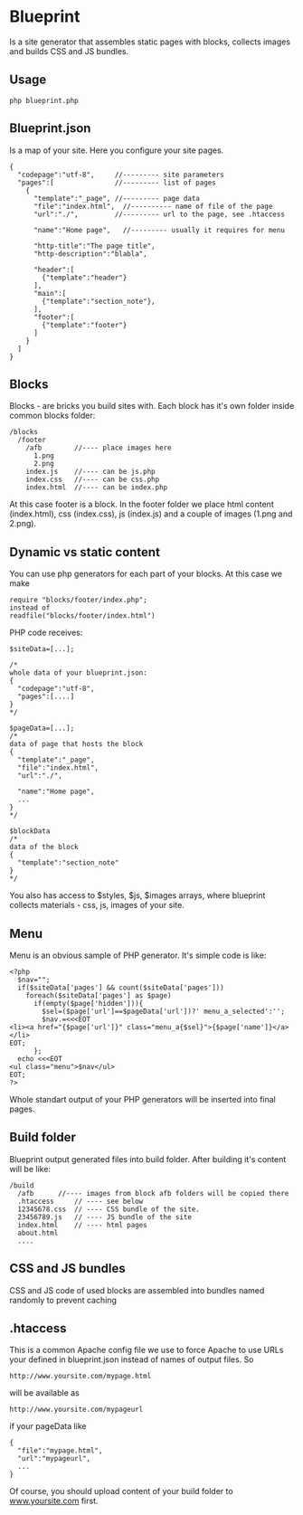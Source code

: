 # Blueprint
Is a site generator that assembles static pages with blocks, collects images
and builds CSS and JS bundles.

## Usage

```
php blueprint.php
```

## Blueprint.json
Is a map of your site. Here you configure your site pages.
```
{
  "codepage":"utf-8",     //--------- site parameters
  "pages":[               //--------- list of pages
    {
      "template":"_page", //--------- page data
      "file":"index.html",  //---------- name of file of the page
      "url":"./",         //--------- url to the page, see .htaccess

      "name":"Home page",   //--------- usually it requires for menu

      "http-title":"The page title",
      "http-description":"blabla",

      "header":[
        {"template":"header"}
      ],
      "main":[
        {"template":"section_note"},
      ],
      "footer":[
        {"template":"footer"}
      ]
    }
  ]
}

```
## Blocks
Blocks - are bricks you build sites with. Each block has it's own folder inside common blocks folder:
```
/blocks
  /footer
    /afb        //---- place images here
      1.png
      2.png
    index.js    //---- can be js.php
    index.css   //---- can be css.php
    index.html  //---- can be index.php
```
At this case footer is a block. In the footer folder we place html content (index.html), css (index.css), js (index.js) and a couple of images (1.png and 2.png).

## Dynamic vs static content
You can use php generators for each part of your blocks.
At this case we make
```
require "blocks/footer/index.php";
instead of
readfile("blocks/footer/index.html")
```
PHP code receives:
```
$siteData=[...];

/*
whole data of your blueprint.json:
{
  "codepage":"utf-8",
  "pages":[....]
}
*/

$pageData=[...];
/*
data of page that hosts the block
{
  "template":"_page",
  "file":"index.html",
  "url":"./",

  "name":"Home page",
  ...
}
*/

$blockData
/*
data of the block
{
  "template":"section_note"
}
*/
```
You also has access to $styles, $js, $images arrays, where blueprint
collects materials - css, js, images of your site.

## Menu
Menu is an obvious sample of PHP generator. It's simple code is like:
```
<?php
  $nav="";
  if($siteData['pages'] && count($siteData['pages']))
    foreach($siteData['pages'] as $page)
      if(empty($page['hidden'])){
        $sel=($page['url']==$pageData['url'])?' menu_a_selected':'';
        $nav.=<<<EOT
<li><a href="{$page['url']}" class="menu_a{$sel}">{$page['name']}</a></li>
EOT;
      };
  echo <<<EOT
<ul class="menu">$nav</ul>
EOT;
?>
```
Whole standart output of your PHP generators will be inserted into final pages.

## Build folder
Blueprint output generated files into build folder. After building it's
content will be like:
```
/build
  /afb      //---- images from block afb folders will be copied there
  .htaccess     // ---- see below
  12345678.css  // ---- CSS bundle of the site.
  23456789.js   // ---- JS bundle of the site
  index.html    // ---- html pages
  about.html
  ....
```

## CSS and JS bundles
CSS and JS code of used blocks are assembled into bundles named randomly to
prevent caching

## .htaccess
This is a common Apache config file we use to force Apache to use URLs
your defined in blueprint.json instead of names of output files. So
```
http://www.yoursite.com/mypage.html
```
will be available as
```
http://www.yoursite.com/mypageurl
```
if your pageData like
```
{
  "file":"mypage.html",
  "url":"mypageurl",
  ...
}
```
Of course, you should upload content of your build folder to www.yoursite.com first.
